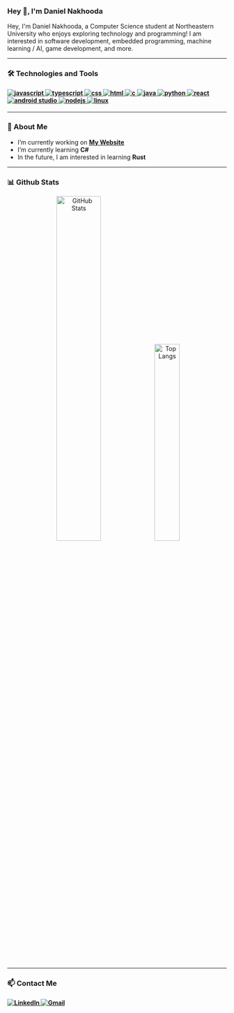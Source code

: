 ### Hey 👋, I'm Daniel Nakhooda

Hey, I'm Daniel Nakhooda, a Computer Science student at Northeastern University who enjoys exploring technology and programming! I am interested in software development, embedded programming, machine learning / AI, game development, and more.

---

### 🛠️ Technologies and Tools

<h4>
  <a href="https://developer.mozilla.org/en-US/docs/Web/JavaScript">
    <img src="https://img.shields.io/badge/javascript-%23323330.svg?style=for-the-badge&logo=javascript&logoColor=%23F7DF1E" alt="javascript"/> 
  </a>
  <a href="https://www.typescriptlang.org/">
    <img src="https://img.shields.io/badge/typescript-%23007ACC.svg?style=for-the-badge&logo=typescript&logoColor=white" alt="typescript"/>
  </a>
  <a href="https://developer.mozilla.org/en-US/docs/Web/CSS">
    <img src="https://img.shields.io/badge/css3-%231572B6.svg?style=for-the-badge&logo=css3&logoColor=white" alt="css"/> 
  </a>
  <a href="https://developer.mozilla.org/en-US/docs/Web/HTML">
    <img src="https://img.shields.io/badge/html5-%23E34F26.svg?style=for-the-badge&logo=html5&logoColor=white" alt="html"/>
  </a>
  <a href="https://en.wikipedia.org/wiki/C_(programming_language)">
    <img src="https://img.shields.io/badge/c-%2300599C.svg?style=for-the-badge&logo=c&logoColor=white" alt="c"/>
  </a>
  <a href="https://www.java.com/en/">
    <img src="https://img.shields.io/badge/java-%23ED8B00.svg?style=for-the-badge&logo=openjdk&logoColor=white" alt="java"/>
  </a>
  <a href="https://www.python.org/">
    <img src="https://img.shields.io/badge/python-3670A0?style=for-the-badge&logo=python&logoColor=ffdd54" alt="python"/>
  </a>
  <a href="https://react.dev/">
    <img src="https://img.shields.io/badge/react-%2320232a.svg?style=for-the-badge&logo=react&logoColor=%2361DAFB" alt="react"/>
  </a>
  <a href="https://developer.android.com/studio?gad_source=1&gad_campaignid=21831783525&gbraid=0AAAAAC-IOZmjMyLtUi-brJuNKwY_hYMsk&gclid=Cj0KCQjwxdXBBhDEARIsAAUkP6iIlJDTh5WnDuxxwNR3Yl1t_zimLhvmb7dOtjrJPuoQcgS-l4-RXCgaAmIAEALw_wcB&gclsrc=aw.ds">
    <img src="https://img.shields.io/badge/android%20studio-346ac1?style=for-the-badge&logo=android%20studio&logoColor=white" alt="android studio"/>
  </a>
  <a href="https://nodejs.org/en">
    <img src="https://img.shields.io/badge/node.js-6DA55F?style=for-the-badge&logo=node.js&logoColor=white" alt="nodejs"/>
  </a>
  <a href="https://github.com/torvalds/linux">
    <img src="https://img.shields.io/badge/Linux-FCC624?style=for-the-badge&logo=linux&logoColor=black" alt="linux"/>
  </a>
</h4>

---

### 🚀 About Me

- I’m currently working on **[My Website](https://danielnakhooda.com/)**
- I’m currently learning **C#**
- In the future, I am interested in learning **Rust**

---

### 📊 Github Stats</h2>

<p align="center">
  <img src="https://github-readme-stats.vercel.app/api?username=dnakhooda&show_icons=true&theme=tokyonight" alt="GitHub Stats" width="45%" />
  <img src="https://github-readme-stats.vercel.app/api/top-langs/?username=dnakhooda&layout=compact&theme=tokyonight" alt="Top Langs" width="34%" />
</p>

---

### 📫 Contact Me

<h4>
  <a href="https://www.linkedin.com/in/danielnakhooda/">
    <img src="https://img.shields.io/badge/linkedin-Daniel%20Nakhooda-0077B5.svg?style=for-the-badge&logo=linkedin&logoColor=white" alt="LinkedIn" />
  </a>
  <a href="mailto:dnakhooda@gmail.com">
    <img src="https://img.shields.io/badge/Gmail-dnakhooda@gmail.com-D14836?style=for-the-badge&logo=gmail&logoColor=white" alt="Gmail" />
  </a>
</h4>
